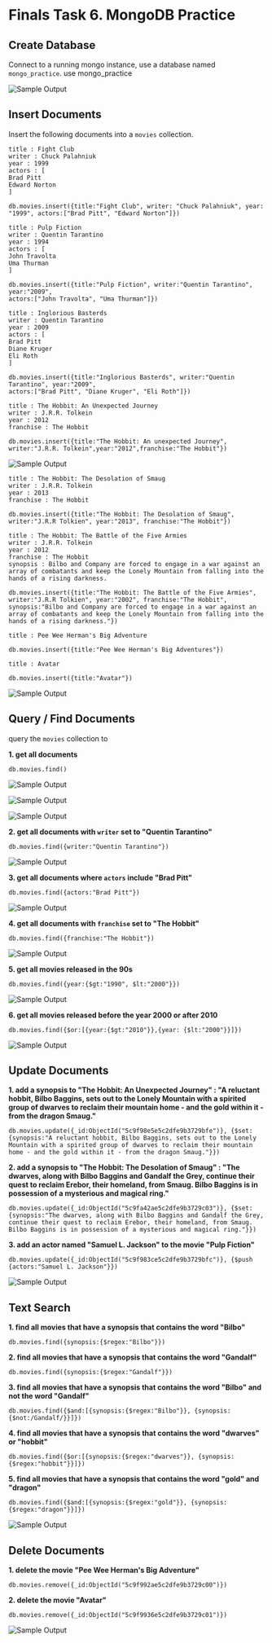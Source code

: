 # Finals Task 6. MongoDB Practice
## Create Database
Connect to a running mongo instance, use a database named `mongo_practice`. 
use mongo_practice

![Sample Output](images/CB.png)
## Insert Documents
Insert the following documents into a `movies` collection.
```
title : Fight Club
writer : Chuck Palahniuk
year : 1999
actors : [
Brad Pitt
Edward Norton
]
```
```
db.movies.insert({title:"Fight Club", writer: "Chuck Palahniuk", year: "1999", actors:["Brad Pitt", "Edward Norton"]})
```
```
title : Pulp Fiction
writer : Quentin Tarantino
year : 1994
actors : [
John Travolta
Uma Thurman
]
```
```
db.movies.insert({title:"Pulp Fiction", writer:"Quentin Tarantino", year:"2009",
actors:["John Travolta", "Uma Thurman"]})
```
```
title : Inglorious Basterds
writer : Quentin Tarantino
year : 2009
actors : [
Brad Pitt
Diane Kruger
Eli Roth
]
```
```
db.movies.insert({title:"Inglorious Basterds", writer:"Quentin Tarantino", year:"2009",
actors:["Brad Pitt", "Diane Kruger", "Eli Roth"]})
```
```
title : The Hobbit: An Unexpected Journey
writer : J.R.R. Tolkein
year : 2012
franchise : The Hobbit
```
```
db.movies.insert({title:"The Hobbit: An unexpected Journey", writer:"J.R.R. Tolkein",year:"2012",franchise:"The Hobbit"})
```
![Sample Output](images/INSERT1.png)
```
title : The Hobbit: The Desolation of Smaug
writer : J.R.R. Tolkein
year : 2013
franchise : The Hobbit
```
```
db.movies.insert({title:"The Hobbit: The Desolation of Smaug", writer:"J.R.R Tolkien", year:"2013", franchise:"The Hobbit"})
```
```
title : The Hobbit: The Battle of the Five Armies
writer : J.R.R. Tolkein
year : 2012
franchise : The Hobbit
synopsis : Bilbo and Company are forced to engage in a war against an array of combatants and keep the Lonely Mountain from falling into the hands of a rising darkness.
```
```
db.movies.insert({title:"The Hobbit: The Battle of the Five Armies", writer:"J.R.R Tolkien", year:"2002", franchise:"The Hobbit", synopsis:"Bilbo and Company are forced to engage in a war against an array of combatants and keep the Lonely Mountain from falling into the hands of a rising darkness."})
```
```
title : Pee Wee Herman's Big Adventure
```
```
db.movies.insert({title:"Pee Wee Herman's Big Adventures"})
```
```
title : Avatar
```
```
db.movies.insert({title:"Avatar"})
```

![Sample Output](images/INSERT2.png)
## Query / Find Documents
query the `movies` collection to

**1. get all documents**
```
db.movies.find()
```
![Sample Output](images/FIND1.png)

![Sample Output](images/FIND2.png)

![Sample Output](images/FIND3.png)

**2. get all documents with `writer` set to "Quentin Tarantino"**
```
db.movies.find({writer:"Quentin Tarantino"})
```
![Sample Output](images/FIND4.png)

**3. get all documents where `actors` include "Brad Pitt"** 
```
db.movies.find({actors:"Brad Pitt"})
```
![Sample Output](images/FIND5.png)

**4. get all documents with `franchise` set to "The Hobbit"**
```
db.movies.find({franchise:"The Hobbit"})
```
![Sample Output](images/FIND6.png)

**5. get all movies released in the 90s**
```
db.movies.find({year:{$gt:"1990", $lt:"2000"}})
```
![Sample Output](images/FIND7.png)

**6. get all movies released before the year 2000 or after 2010**
```
db.movies.find({$or:[{year:{$gt:"2010"}},{year: {$lt:"2000"}}]})
```
![Sample Output](images/FIND8.png)
## Update Documents
**1. add a synopsis to "The Hobbit: An Unexpected Journey" : "A reluctant hobbit, Bilbo Baggins, sets out to the Lonely Mountain with a spirited group of dwarves to reclaim their mountain home - and the gold within it - from the dragon Smaug."**
```
db.movies.update({_id:ObjectId("5c9f98e5e5c2dfe9b3729bfe")}, {$set:{synopsis:"A reluctant hobbit, Bilbo Baggins, sets out to the Lonely Mountain with a spirited group of dwarves to reclaim their mountain home - and the gold within it - from the dragon Smaug."}})
```
**2. add a synopsis to "The Hobbit: The Desolation of Smaug" : "The dwarves, along with Bilbo Baggins and Gandalf the Grey, continue their quest to reclaim Erebor, their homeland, from Smaug. Bilbo Baggins is in possession of a mysterious and magical ring."**
```
db.movies.update({_id:ObjectId("5c9fa42ae5c2dfe9b3729c03")}, {$set:{synopsis:"The dwarves, along with Bilbo Baggins and Gandalf the Grey, continue their quest to reclaim Erebor, their homeland, from Smaug. Bilbo Baggins is in possession of a mysterious and magical ring."}})
```
**3. add an actor named "Samuel L. Jackson" to the movie "Pulp Fiction"**
```
db.movies.update({_id:ObjectId("5c9f983ce5c2dfe9b3729bfc")}, {$push {actors:"Samuel L. Jackson"}})
```
![Sample Output](images/UPDATE.png)
## Text Search
**1. find all movies that have a synopsis that contains the word "Bilbo"**
```
db.movies.find({synopsis:{$regex:"Bilbo"}})
```
**2. find all movies that have a synopsis that contains the word "Gandalf"**
```
db.movies.find({synopsis:{$regex:"Gandalf"}})
```
**3. find all movies that have a synopsis that contains the word "Bilbo" and not the word "Gandalf"**
```
db.movies.find({$and:[{synopsis:{$regex:"Bilbo"}}, {synopsis:{$not:/Gandalf/}}]})
```
**4. find all movies that have a synopsis that contains the word "dwarves" or "hobbit"**
```
db.movies.find({$or:[{synopsis:{$regex:"dwarves"}}, {synopsis:{$regex:"hobbit"}}]})
```
**5. find all movies that have a synopsis that contains the word "gold" and "dragon"**
```
db.movies.find({$and:[{synopsis:{$regex:"gold"}}, {synopsis:{$regex:"dragon"}}]})
```
![Sample Output](images/TEXT_SEARCH.png)
## Delete Documents
**1. delete the movie "Pee Wee Herman's Big Adventure"**
```
db.movies.remove({_id:ObjectId("5c9f992ae5c2dfe9b3729c00")})
```
**2. delete the movie "Avatar"**
```
db.movies.remove({_id:ObjectId("5c9f9936e5c2dfe9b3729c01")})
```
![Sample Output](images/DELETE.png)
